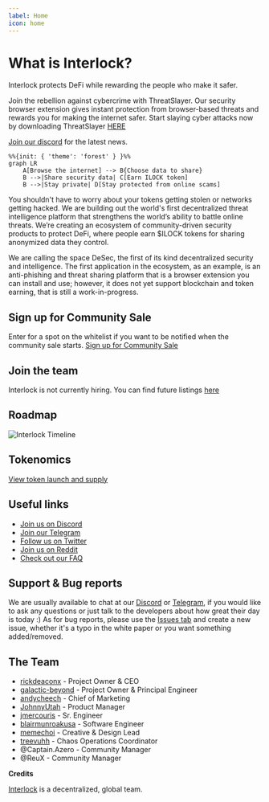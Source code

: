 ```yaml
---
label: Home
icon: home
---
```


# What is Interlock?

Interlock protects DeFi while rewarding the people who make it safer.

Join the rebellion against cybercrime with ThreatSlayer. Our security browser extension gives instant protection from browser-based threats and rewards you for making the internet safer.
Start slaying cyber attacks now by downloading ThreatSlayer [HERE](https://chrome.google.com/webstore/detail/threatslayer/mgcmocglffknmbhhfjihifeldhghihpj)

[Join our discord](https://discord.gg/EP7Ukq6p) for the latest news.


```mermaid
%%{init: { 'theme': 'forest' } }%%
graph LR
    A[Browse the internet] --> B{Choose data to share}
    B -->|Share security data| C[Earn ILOCK token]
    B -->|Stay private| D[Stay protected from online scams]
```

You shouldn't have to worry about your tokens getting stolen or networks getting hacked. We are building out the world's first decentralized threat intelligence 
platform that strengthens the world’s ability to battle online threats. We’re creating an ecosystem of community-driven security products to protect DeFi, where 
people earn $ILOCK tokens for sharing anonymized data they control.

We are calling the space DeSec, the first of its kind decentralized security and intelligence. The first application in the ecosystem, as an example, is an anti-phishing and threat sharing platform that is a browser extension you can install and use; however, it does not yet support blockchain and token earning, that is still a work-in-progress.

## Sign up for Community Sale

Enter for a spot on the whitelist if you want to be notified when the community sale starts.
[Sign up for Community Sale](https://bit.ly/INTRwhitelist)

 ## Join the team

Interlock is not currently hiring. You can find future listings [here](https://interlock.breezy.hr/)

## Roadmap

![Interlock Timeline](https://user-images.githubusercontent.com/95258773/233697701-a517e453-cccb-4fc6-9468-7daf3c89faa6.jpeg)


## Tokenomics

[View token launch and supply](https://docs.interlock.network/token/supply.html)


## Useful links
* [Join us on Discord](https://discord.gg/YuxsG8znG2)
* [Join our Telegram](https://t.me/interlockchat)
* [Follow us on Twitter](https://www.twitter.com/interlockweb3)
* [Join us on Reddit](https://www.reddit.com/r/interlocknetwork)
* [Check out our FAQ](https://docs.interlock.network/faq.html#faq)


## Support & Bug reports

We are usually available to chat at our [Discord](https://discord.gg/PbCYBbynqd) or [Telegram](https://t.me/+IxzitrEVH2A1ODYx), if you would like to ask
any questions or just talk to the developers about how great their day is today :) As for bug reports, please use
the [Issues tab](https://github.com/interlock-network/interlock-docs/issues) and create a new issue, whether it's a typo in the white paper or you want something added/removed.

## The Team
* [rickdeaconx](https://github.com/rickdeaconx) - Project Owner & CEO
* [galactic-beyond](https://github.com/galactic-beyond) - Project Owner & Principal Engineer
* [andycheech](https://github.com/andycheech) - Chief of Marketing
* [JohnnyUtah](https://github.com/teachrdan) - Product Manager
* [jmercouris](https://github.com/jmercouris) - Sr. Engineer
* [blairmunroakusa](https://github.com/blairmunroakusa) - Software Engineer
* [memechoi](http://chasehoch.com/) - Creative & Design Lead
* [treevuhh](https://github.com/Treevuhh) - Chaos Operations Coordinator
* @Captain.Azero - Community Manager
* @ReuX - Community Manager

**Credits**

[Interlock](https://interlock.network) is a decentralized, global team.
